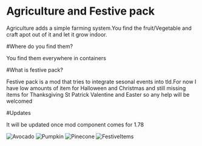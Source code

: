 # Agriculture and Festive pack
Agriculture adds a simple farming system.You find the fruit/Vegetable and craft apot out of it and let it grow indoor.

#Where do you find them?

You find them everywhere in containers

#What is festive pack?

Festive pack is a mod that tries to integrate sesonal events into tld.For now I have low amounts of item for Halloween and Christmas and still missing items for Thanksgiving St Patrick Valentine and Easter so any help will be welcomed

#Updates

It will be updated once mod component comes for 1.78

![Avocado](https://ibb.co/Lxt5svg)
![Pumpkin](https://ibb.co/hcbQyCj)
![Pinecone](https://ibb.co/3y3mmXy)
![FestiveItems](https://ibb.co/ZNS09L3)

